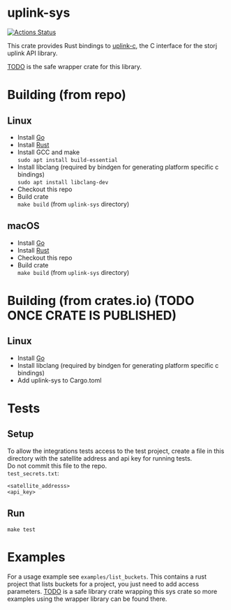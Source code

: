 # uplink-sys

[![Actions Status](https://github.com/storj-thirdparty/uplink-rust/workflows/uplink-sys/badge.svg)](https://github.com/storj-thirdparty/uplink-rust/actions)

This crate provides Rust bindings to [uplink-c](https://github.com/storj/uplink-c/), the C interface for the storj uplink API library.

[TODO]() is the safe wrapper crate for this library.

# Building (from repo)
## Linux
 - Install [Go](https://golang.org/doc/install)  
 - Install [Rust](https://www.rust-lang.org/tools/install)  
 - Install GCC and make  
  `sudo apt install build-essential`
 - Install libclang (required by bindgen for generating platform specific c bindings)  
  `sudo apt install libclang-dev`
 - Checkout this repo  
 - Build crate  
  `make build` (from `uplink-sys` directory)
  
## macOS
 - Install [Go](https://golang.org/doc/install)  
 - Install [Rust](https://www.rust-lang.org/tools/install)  
 - Checkout this repo  
 - Build crate  
  `make build` (from `uplink-sys` directory)
  
# Building (from crates.io) (TODO ONCE CRATE IS PUBLISHED)
## Linux 
 - Install [Go](https://golang.org/doc/install)  
 - Install libclang (required by bindgen for generating platform specific c bindings)  
 - Add uplink-sys to Cargo.toml

# Tests
## Setup
To allow the integrations tests access to the test project, create a file in this directory with the satellite address and api key for running tests.  
Do not commit this file to the repo.  
`test_secrets.txt`:
```
<satellite_addresss>
<api_key>
```
## Run
`make test`

# Examples
For a usage example see `examples/list_buckets`.  This contains a rust project that lists buckets for a project, you just need to add access parameters.
[TODO]() is a safe library crate wrapping this sys crate so more examples using the wrapper library can be found there.
